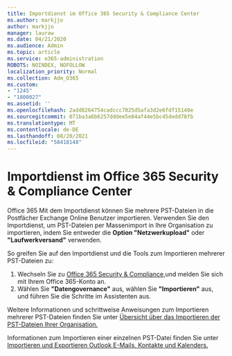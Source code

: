 ```yaml
---
title: Importdienst im Office 365 Security & Compliance Center
ms.author: markjjo
author: markjjo
manager: lauraw
ms.date: 04/21/2020
ms.audience: Admin
ms.topic: article
ms.service: o365-administration
ROBOTS: NOINDEX, NOFOLLOW
localization_priority: Normal
ms.collection: Adm_O365
ms.custom:
- "1245"
- "1800027"
ms.assetid: ''
ms.openlocfilehash: 2add8264754cadccc7025d5afa3d2e6fdf15140e
ms.sourcegitcommit: 071ba3a6b6257dddee5e84af44e5bc45dedd78fb
ms.translationtype: MT
ms.contentlocale: de-DE
ms.lasthandoff: 08/20/2021
ms.locfileid: "58418148"
---
```

# <a name="import-service-in-the-office-365-security--compliance-center"></a>Importdienst im Office 365 Security & Compliance Center

Office 365 Mit dem Importdienst können Sie mehrere PST-Dateien in die Postfächer Exchange Online Benutzer importieren. Verwenden Sie den Importdienst, um PST-Dateien per Massenimport in Ihre Organisation zu importieren, indem Sie entweder die **Option "Netzwerkupload"** oder **"Laufwerkversand"** verwenden.

So greifen Sie auf den Importdienst und die Tools zum Importieren mehrerer PST-Dateien zu:

1. Wechseln Sie zu [Office 365 Security & Compliance,](https://protection.office.com)und melden Sie sich mit Ihrem Office 365-Konto an.
1. Wählen Sie **"Datengovernance"** aus, wählen Sie **"Importieren"** aus, und führen Sie die Schritte im Assistenten aus. 

Weitere Informationen und schrittweise Anweisungen zum Importieren mehrerer PST-Dateien finden Sie unter [Übersicht über das Importieren der PST-Dateien Ihrer Organisation.](https://docs.microsoft.com/office365/securitycompliance/importing-pst-files-to-office-365)

Informationen zum Importieren einer einzelnen PST-Datei finden Sie unter [Importieren und Exportieren Outlook E-Mails, Kontakte und Kalenders.](https://support.office.com/article/92577192-3881-4502-b79d-c3bbada6c8ef#ID0EAACAAA=Mac)

